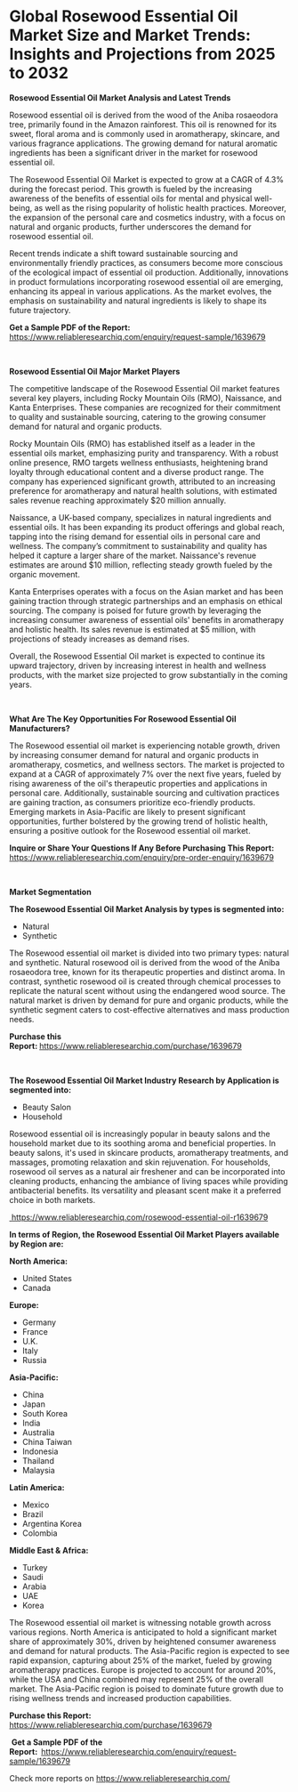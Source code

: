 <p><h1>Global Rosewood Essential Oil Market Size and Market Trends: Insights and Projections from 2025 to 2032</h1></p><p><strong>Rosewood Essential Oil Market Analysis and Latest Trends</strong></p>
<p><p>Rosewood essential oil is derived from the wood of the Aniba rosaeodora tree, primarily found in the Amazon rainforest. This oil is renowned for its sweet, floral aroma and is commonly used in aromatherapy, skincare, and various fragrance applications. The growing demand for natural aromatic ingredients has been a significant driver in the market for rosewood essential oil.</p><p>The Rosewood Essential Oil Market is expected to grow at a CAGR of 4.3% during the forecast period. This growth is fueled by the increasing awareness of the benefits of essential oils for mental and physical well-being, as well as the rising popularity of holistic health practices. Moreover, the expansion of the personal care and cosmetics industry, with a focus on natural and organic products, further underscores the demand for rosewood essential oil.</p><p>Recent trends indicate a shift toward sustainable sourcing and environmentally friendly practices, as consumers become more conscious of the ecological impact of essential oil production. Additionally, innovations in product formulations incorporating rosewood essential oil are emerging, enhancing its appeal in various applications. As the market evolves, the emphasis on sustainability and natural ingredients is likely to shape its future trajectory.</p></p>
<p><strong>Get a Sample PDF of the Report:&nbsp;</strong> <a href="https://www.reliableresearchiq.com/enquiry/request-sample/1639679?utm_campaign=3068&utm_medium=2&utm_source=Github&utm_content=ia&utm_term=05042025&utm_id=rosewood-essential-oil">https://www.reliableresearchiq.com/enquiry/request-sample/1639679</a></p>
<p>&nbsp;</p>
<p><strong>Rosewood Essential Oil Major Market Players</strong></p>
<p><p>The competitive landscape of the Rosewood Essential Oil market features several key players, including Rocky Mountain Oils (RMO), Naissance, and Kanta Enterprises. These companies are recognized for their commitment to quality and sustainable sourcing, catering to the growing consumer demand for natural and organic products.</p><p>Rocky Mountain Oils (RMO) has established itself as a leader in the essential oils market, emphasizing purity and transparency. With a robust online presence, RMO targets wellness enthusiasts, heightening brand loyalty through educational content and a diverse product range. The company has experienced significant growth, attributed to an increasing preference for aromatherapy and natural health solutions, with estimated sales revenue reaching approximately $20 million annually.</p><p>Naissance, a UK-based company, specializes in natural ingredients and essential oils. It has been expanding its product offerings and global reach, tapping into the rising demand for essential oils in personal care and wellness. The company’s commitment to sustainability and quality has helped it capture a larger share of the market. Naissance's revenue estimates are around $10 million, reflecting steady growth fueled by the organic movement.</p><p>Kanta Enterprises operates with a focus on the Asian market and has been gaining traction through strategic partnerships and an emphasis on ethical sourcing. The company is poised for future growth by leveraging the increasing consumer awareness of essential oils' benefits in aromatherapy and holistic health. Its sales revenue is estimated at $5 million, with projections of steady increases as demand rises.</p><p>Overall, the Rosewood Essential Oil market is expected to continue its upward trajectory, driven by increasing interest in health and wellness products, with the market size projected to grow substantially in the coming years.</p></p>
<p>&nbsp;</p>
<p><strong>What Are The Key Opportunities For Rosewood Essential Oil Manufacturers?</strong></p>
<p><p>The Rosewood essential oil market is experiencing notable growth, driven by increasing consumer demand for natural and organic products in aromatherapy, cosmetics, and wellness sectors. The market is projected to expand at a CAGR of approximately 7% over the next five years, fueled by rising awareness of the oil's therapeutic properties and applications in personal care. Additionally, sustainable sourcing and cultivation practices are gaining traction, as consumers prioritize eco-friendly products. Emerging markets in Asia-Pacific are likely to present significant opportunities, further bolstered by the growing trend of holistic health, ensuring a positive outlook for the Rosewood essential oil market.</p></p>
<p><strong>Inquire or Share Your Questions If Any Before Purchasing This Report:</strong> <a href="https://www.reliableresearchiq.com/enquiry/pre-order-enquiry/1639679?utm_campaign=3068&utm_medium=2&utm_source=Github&utm_content=ia&utm_term=05042025&utm_id=rosewood-essential-oil">https://www.reliableresearchiq.com/enquiry/pre-order-enquiry/1639679</a></p>
<p>&nbsp;</p>
<p><strong>Market Segmentation</strong></p>
<p><strong>The Rosewood Essential Oil Market Analysis by types is segmented into:</strong></p>
<p><ul><li>Natural</li><li>Synthetic</li></ul></p>
<p><p>The Rosewood essential oil market is divided into two primary types: natural and synthetic. Natural rosewood oil is derived from the wood of the Aniba rosaeodora tree, known for its therapeutic properties and distinct aroma. In contrast, synthetic rosewood oil is created through chemical processes to replicate the natural scent without using the endangered wood source. The natural market is driven by demand for pure and organic products, while the synthetic segment caters to cost-effective alternatives and mass production needs.</p></p>
<p><strong>Purchase this Report:&nbsp;</strong><a href="https://www.reliableresearchiq.com/purchase/1639679?utm_campaign=3068&utm_medium=2&utm_source=Github&utm_content=ia&utm_term=05042025&utm_id=rosewood-essential-oil">https://www.reliableresearchiq.com/purchase/1639679</a></p>
<p>&nbsp;</p>
<p><strong>The Rosewood Essential Oil Market Industry Research by Application is segmented into:</strong></p>
<p><ul><li>Beauty Salon</li><li>Household</li></ul></p>
<p><p>Rosewood essential oil is increasingly popular in beauty salons and the household market due to its soothing aroma and beneficial properties. In beauty salons, it's used in skincare products, aromatherapy treatments, and massages, promoting relaxation and skin rejuvenation. For households, rosewood oil serves as a natural air freshener and can be incorporated into cleaning products, enhancing the ambiance of living spaces while providing antibacterial benefits. Its versatility and pleasant scent make it a preferred choice in both markets.</p></p>
<p><a href="https://www.reliableresearchiq.com/rosewood-essential-oil-r1639679?utm_campaign=3068&utm_medium=2&utm_source=Github&utm_content=ia&utm_term=05042025&utm_id=rosewood-essential-oil">&nbsp;https://www.reliableresearchiq.com/rosewood-essential-oil-r1639679</a></p>
<p><strong>In terms of Region, the Rosewood Essential Oil Market Players available by Region are:</strong></p>
<p>
    <p> <strong> North America: </strong>
        <ul>
            <li>United States</li>
            <li>Canada</li>
        </ul>
        </p> 
    <p> <strong> Europe: </strong>
        <ul>
            <li>Germany</li>
            <li>France</li>
            <li>U.K.</li>
            <li>Italy</li>
            <li>Russia</li>
        </ul>
        </p> 
    <p> <strong> Asia-Pacific: </strong>
        <ul>
            <li>China</li>
            <li>Japan</li>
            <li>South Korea</li>
            <li>India</li>
            <li>Australia</li>
            <li>China Taiwan</li>
            <li>Indonesia</li>
            <li>Thailand</li>
            <li>Malaysia</li>
        </ul>
        </p> 
    <p> <strong> Latin America: </strong>
        <ul>
            <li>Mexico</li>
            <li>Brazil</li>
            <li>Argentina Korea</li>
            <li>Colombia</li>
        </ul>
        </p> 
    <p> <strong> Middle East & Africa: </strong>
        <ul>
            <li>Turkey</li>
            <li>Saudi</li>
            <li>Arabia</li>
            <li>UAE</li>
            <li>Korea</li>
        </ul>
    </p>
    </p>
<p><p>The Rosewood essential oil market is witnessing notable growth across various regions. North America is anticipated to hold a significant market share of approximately 30%, driven by heightened consumer awareness and demand for natural products. The Asia-Pacific region is expected to see rapid expansion, capturing about 25% of the market, fueled by growing aromatherapy practices. Europe is projected to account for around 20%, while the USA and China combined may represent 25% of the overall market. The Asia-Pacific region is poised to dominate future growth due to rising wellness trends and increased production capabilities.</p></p>
<p><strong>Purchase this Report: </strong><a href="https://www.reliableresearchiq.com/purchase/1639679?utm_campaign=3068&utm_medium=2&utm_source=Github&utm_content=ia&utm_term=05042025&utm_id=rosewood-essential-oil">https://www.reliableresearchiq.com/purchase/1639679</a></p>
<p>&nbsp;<strong>Get a Sample PDF of the Report:&nbsp;&nbsp;</strong><a href="https://www.reliableresearchiq.com/enquiry/request-sample/1639679?utm_campaign=3068&utm_medium=2&utm_source=Github&utm_content=ia&utm_term=05042025&utm_id=rosewood-essential-oil">https://www.reliableresearchiq.com/enquiry/request-sample/1639679</a></p>
<p><strong></strong></p>
<p>Check more reports on <a href="https://www.reliableresearchiq.com/?utm_campaign=3068&utm_medium=2&utm_source=Github&utm_content=ia&utm_term=05042025&utm_id=rosewood-essential-oil">https://www.reliableresearchiq.com/</a></p>